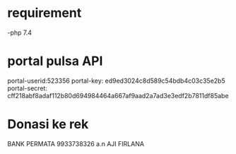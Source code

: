 # requirement
-php 7.4
# portal pulsa API
 portal-userid:523356
 portal-key: ed9ed3024c8d589c54bdb4c03c35e2b5
 portal-secret: cff218abf8adaf112b80d694984464a667af9aad2a7ad3e3edf2b7811df85abe
# Donasi ke rek
BANK PERMATA 9933738326 a.n AJI FIRLANA 
